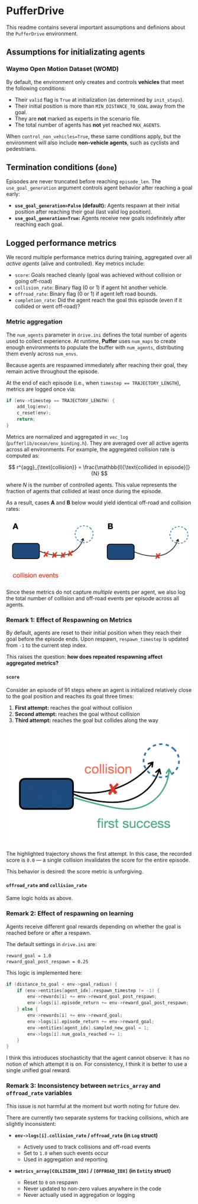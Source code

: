 # PufferDrive

This readme contains several important assumptions and definions about the `PufferDrive` environment.

## Assumptions for initializating agents

### Waymo Open Motion Dataset (WOMD)

By default, the environment only creates and controls **vehicles** that meet the following conditions:

- Their `valid` flag is `True` at initialization (as determined by `init_steps`).
- Their initial position is more than `MIN_DISTANCE_TO_GOAL` away from the goal.
- They are **not** marked as experts in the scenario file.
- The total number of agents has **not** yet reached `MAX_AGENTS`.

When `control_non_vehicles=True`, these same conditions apply, but the environment will also include **non-vehicle agents**, such as cyclists and pedestrians.

## Termination conditions (`done`)

Episodes are never truncated before reaching `episode_len`. The `use_goal_generation` argument controls agent behavior after reaching a goal early:

* **`use_goal_generation=False` (default):** Agents respawn at their initial position after reaching their goal (last valid log position).
* **`use_goal_generation=True`:** Agents receive new goals indefinitely after reaching each goal.

## Logged performance metrics

We record multiple performance metrics during training, aggregated over all *active agents* (alive and controlled). Key metrics include:

- `score`: Goals reached cleanly (goal was achieved without collision or going off-road)
- `collision_rate`: Binary flag (0 or 1) if agent hit another vehicle.
- `offroad_rate`: Binary flag (0 or 1) if agent left road bounds.
- `completion_rate`: Did the agent reach the goal this episode (even if it collided or went off-road)?


### Metric aggregation

The `num_agents` parameter in `drive.ini` defines the total number of agents used to collect experience.
At runtime, **Puffer** uses `num_maps` to create enough environments to populate the buffer with `num_agents`, distributing them evenly across `num_envs`.

Because agents are respawned immediately after reaching their goal, they remain active throughout the episode.

At the end of each episode (i.e., when `timestep == TRAJECTORY_LENGTH`), metrics are logged once via:

```C
if (env->timestep == TRAJECTORY_LENGTH) {
    add_log(env);
    c_reset(env);
    return;
}
```

Metrics are normalized and aggregated in `vec_log` (`pufferlib/ocean/env_binding.h`). They are averaged over all active agents across all environments. For example, the aggregated collision rate is computed as:

$$
r^{agg}_{\text{collision}} = \frac{\mathbb{I}[\text{collided in episode}]}{N}
$$

where $N$ is the number of controlled agents.
This value represents the fraction of agents that collided at least once during the episode.

As a result, cases **A** and **B** below would yield identical off-road and collision rates:

![alt text](../../resources/drive/examples_a_b.png)

Since these metrics do not capture *multiple* events per agent, we also log the total number of collision and off-road events per episode across all agents.

### Remark 1: Effect of Respawning on Metrics

By default, agents are reset to their initial position when they reach their goal before the episode ends. Upon respawn, `respawn_timestep` is updated from `-1` to the current step index.

This raises the question: **how does repeated respawning affect aggregated metrics?**

#### `score`

Consider an episode of 91 steps where an agent is initialized relatively close to the goal position and reaches its goal three times:

1. **First attempt:** reaches the goal without collision
2. **Second attempt:** reaches the goal without collision
3. **Third attempt:** reaches the goal but collides along the way

![alt text](../../resources/drive/collision_at_third_attempt.png)

The highlighted trajectory shows the first attempt. In this case, the recorded score is `0.0` — a single collision invalidates the score for the entire episode.

This behavior is desired: the score metric is unforgiving.

#### `offroad_rate` and `collision_rate`

Same logic holds as above.

### Remark 2: Effect of respawning on learning

Agents receive different goal rewards depending on whether the goal is reached before or after a respawn.

The default settings in `drive.ini` are:
```
reward_goal = 1.0
reward_goal_post_respawn = 0.25
```

This logic is implemented here:

```C
if (distance_to_goal < env->goal_radius) {
    if (env->entities[agent_idx].respawn_timestep != -1) {
        env->rewards[i] += env->reward_goal_post_respawn;
        env->logs[i].episode_return += env->reward_goal_post_respawn;
    } else {
        env->rewards[i] += env->reward_goal;
        env->logs[i].episode_return += env->reward_goal;
        env->entities[agent_idx].sampled_new_goal = 1;
        env->logs[i].num_goals_reached += 1;
    }
}
```

I think this introduces stochasticity that the agent cannot observe: it has no notion of which attempt it is on. For consistency, I think it is better to use a single unified goal reward.


### Remark 3: Inconsistency between `metrics_array` and `offroad_rate` variables

This issue is not harmful at the moment but worth noting for future dev.

There are currently two separate systems for tracking collisions, which are slightly inconsistent:

* **`env->logs[i].collision_rate` / `offroad_rate` (in `Log` struct)**

  * Actively used to track collisions and off-road events
  * Set to `1.0` when such events occur
  * Used in aggregation and reporting

* **`metrics_array[COLLISION_IDX]` / `[OFFROAD_IDX]` (in `Entity` struct)**

  * Reset to `0` on respawn
  * Never updated to non-zero values anywhere in the code
  * Never actually used in aggregation or logging
